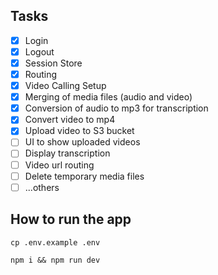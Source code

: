 ## Tasks

- [x] Login
- [x] Logout
- [x] Session Store
- [x] Routing
- [x] Video Calling Setup
- [x] Merging of media files (audio and video)
- [x] Conversion of audio to mp3 for transcription
- [x] Convert video to mp4
- [x] Upload video to S3 bucket
- [ ] UI to show uploaded videos
- [ ] Display transcription
- [ ] Video url routing
- [ ] Delete temporary media files
- [ ] ...others

## How to run the app

`cp .env.example .env`

`npm i && npm run dev`
